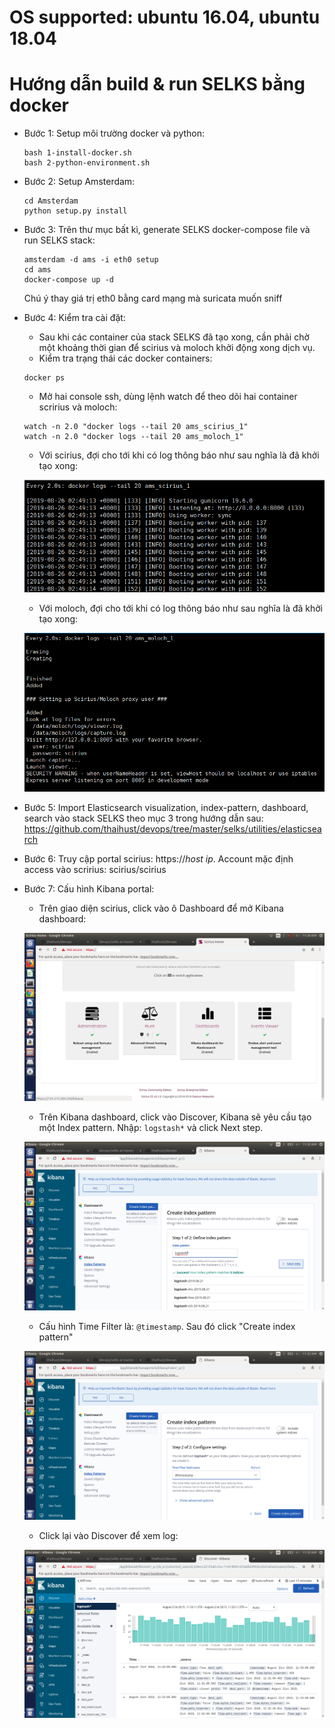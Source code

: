 # OS supported: ubuntu 16.04, ubuntu 18.04
# Hướng dẫn build & run SELKS bằng docker
- Bước 1: Setup môi trường docker và python:

  ```
  bash 1-install-docker.sh
  bash 2-python-environment.sh
  ```

- Bước 2: Setup Amsterdam:

  ```
  cd Amsterdam
  python setup.py install
  ```

- Bước 3: Trên thư mục bất kì, generate SELKS docker-compose file và run SELKS stack:

  ```
  amsterdam -d ams -i eth0 setup
  cd ams
  docker-compose up -d
  ```

  Chú ý thay giá trị eth0 bằng card mạng mà suricata muốn sniff

- Bước 4: Kiểm tra cài đặt:
  - Sau khi các container của stack SELKS đã tạo xong, cần phải chờ một khoảng thời gian để scirius và moloch khởi động xong dịch vụ.
  - Kiểm tra trạng thái các docker containers:
   
  ```
  docker ps
  ```
  
  - Mở hai console ssh, dùng lệnh watch để theo dõi hai container scririus và moloch:
  
  ```
  watch -n 2.0 "docker logs --tail 20 ams_scirius_1"
  watch -n 2.0 "docker logs --tail 20 ams_moloch_1"
  ```
  
  - Với scirius, đợi cho tới khi có log thông báo như sau nghĩa là đã khởi tạo xong:
  
  ![scririus](images/moloch/1-scirius.png "scirius")
  
  - Với moloch, đợi cho tới khi có log thông báo như sau nghĩa là đã khởi tạo xong:
  
  ![moloch](images/moloch/2-moloch.png "moloch")

- Bước 5: Import Elasticsearch visualization, index-pattern, dashboard, search vào stack SELKS theo mục 3 trong hướng dẫn sau: https://github.com/thaihust/devops/tree/master/selks/utilities/elasticsearch

- Bước 6: Truy cập portal scirius: https://_host ip_. Account mặc định access vào scririus: scirius/scirius

- Bước 7: Cấu hình Kibana portal:

  - Trên giao diện scirius, click vào ô Dashboard để mở Kibana dashboard: 

  ![scirius to kibana](images/kibana/1.png "scirius to kibana")

  - Trên Kibana dashboard, click vào Discover, Kibana sẽ yêu cầu tạo một Index pattern. Nhập: `logstash*` và click Next step.

  ![index pattern](images/kibana/4.png "index pattern")

  - Cấu hình Time Filter là: `@timestamp`. Sau đó click "Create index pattern"

  ![time filter](images/kibana/5.png "time filter")

  - Click lại vào Discover để xem log:

  ![discover](images/kibana/6.png "discover")
